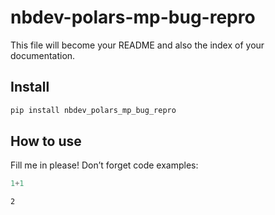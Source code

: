 nbdev-polars-mp-bug-repro
================

<!-- WARNING: THIS FILE WAS AUTOGENERATED! DO NOT EDIT! -->

This file will become your README and also the index of your
documentation.

## Install

``` sh
pip install nbdev_polars_mp_bug_repro
```

## How to use

Fill me in please! Don’t forget code examples:

``` python
1+1
```

    2
